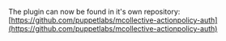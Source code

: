 The plugin can now be found in it's own repository: [https://github.com/puppetlabs/mcollective-actionpolicy-auth](https://github.com/puppetlabs/mcollective-actionpolicy-auth)
